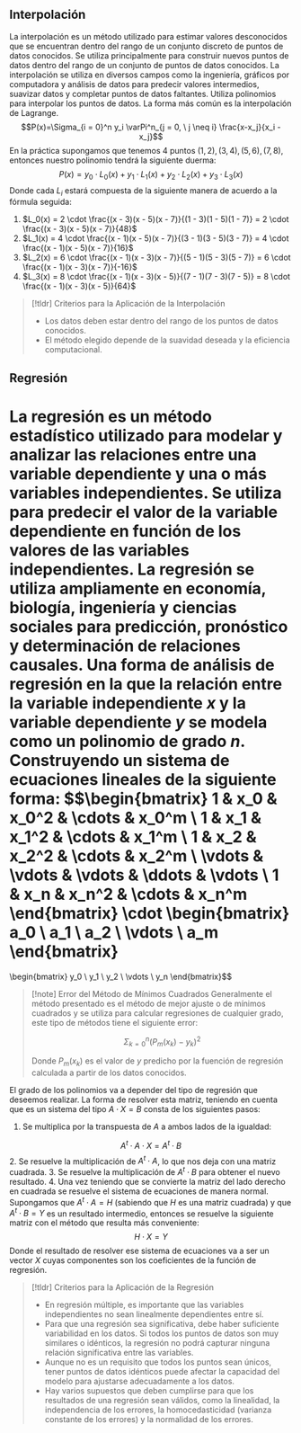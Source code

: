 ## Interpolación
La interpolación es un método utilizado para estimar valores desconocidos que se encuentran dentro del rango de un conjunto discreto de puntos de datos conocidos. Se utiliza principalmente para construir nuevos puntos de datos dentro del rango de un conjunto de puntos de datos conocidos. La interpolación se utiliza en diversos campos como la ingeniería, gráficos por computadora y análisis de datos para predecir valores intermedios, suavizar datos y completar puntos de datos faltantes. Utiliza polinomios para interpolar los puntos de datos. La forma más común es la interpolación de Lagrange.
$$P(x)=\Sigma_{i = 0}^n​ y_i​ \varPi^n_{j = 0, \ j \neq i} \frac{x-x_j}{x_i - x_j}$$
En la práctica supongamos que tenemos 4 puntos $(1, 2), (3,4), (5,6), (7,8)$, entonces nuestro polinomio tendrá la siguiente duerma:
$$P(x) = y_0 \cdot L_0(x) + y_1 \cdot L_1(x)  + y_2 \cdot L_2(x) + y_3 \cdot L_3(x)$$
Donde cada $L_i$ estará compuesta de la siguiente manera de acuerdo a la fórmula seguida:
1. $L_0(x) = 2 \cdot \frac{(x - 3)(x - 5)(x - 7)}{(1 - 3)(1 - 5)(1 - 7)} = 2 \cdot \frac{(x - 3)(x - 5)(x - 7)}{48}$
2. $L_1(x) = 4 \cdot \frac{(x - 1)(x - 5)(x - 7)}{(3 - 1)(3 - 5)(3 - 7)} = 4 \cdot \frac{(x - 1)(x - 5)(x - 7)}{16}$
3. $L_2(x) = 6 \cdot \frac{(x - 1)(x - 3)(x - 7)}{(5 - 1)(5 - 3)(5 - 7)} = 6 \cdot \frac{(x - 1)(x - 3)(x - 7)}{-16}$
4. $L_3(x) = 8 \cdot \frac{(x - 1)(x - 3)(x - 5)}{(7 - 1)(7 - 3)(7 - 5)} = 8 \cdot \frac{(x - 1)(x - 3)(x - 5)}{64}$

>[!tldr] Criterios para la Aplicación de la Interpolación
>- Los datos deben estar dentro del rango de los puntos de datos conocidos.
>- El método elegido depende de la suavidad deseada y la eficiencia computacional.
## Regresión
La regresión es un método estadístico utilizado para modelar y analizar las relaciones entre una variable dependiente y una o más variables independientes. Se utiliza para predecir el valor de la variable dependiente en función de los valores de las variables independientes. La regresión se utiliza ampliamente en economía, biología, ingeniería y ciencias sociales para predicción, pronóstico y determinación de relaciones causales.
Una forma de análisis de regresión en la que la relación entre la variable independiente $x$ y la variable dependiente $y$ se modela como un polinomio de grado $n$. Construyendo un sistema de ecuaciones lineales de la siguiente forma:
$$\begin{bmatrix}
1 & x_0 & x_0^2 & \cdots & x_0^m \\
1 & x_1 & x_1^2 & \cdots & x_1^m \\
1 & x_2 & x_2^2 & \cdots & x_2^m \\
\vdots & \vdots & \vdots & \ddots & \vdots \\
1 & x_n & x_n^2 & \cdots & x_n^m
\end{bmatrix}
\cdot
\begin{bmatrix}
a_0 \\
a_1 \\
a_2 \\
\vdots \\
a_m 
\end{bmatrix}
= 
\begin{bmatrix}
y_0 \\
y_1 \\
y_2 \\
\vdots \\
y_n
\end{bmatrix}$$

>[!note] Error del Método de Mínimos Cuadrados
>Generalmente el método presentado es el método de mejor ajuste o de mínimos cuadrados y se utiliza para calcular regresiones de cualquier grado, este tipo de métodos tiene el siguiente error:
>
>$$\Sigma_{k = 0}^n (P_m(x_k) - y_k)^2$$
>
>Donde $P_m(x_k)$ es el valor de $y$ predicho por la fuención de regresión calculada a partir de los datos conocidos.

El grado de los polinomios va a depender del tipo de regresión que deseemos realizar. La forma de resolver esta matriz, teniendo en cuenta que es un sistema del tipo $A\cdot X = B$ consta de los siguientes pasos:
1. Se multiplica por la transpuesta de $A$ a ambos lados de la igualdad:

$$A^t \cdot A \cdot X = A^t \cdot B$$
2. Se resuelve la multiplicación de $A^t \cdot A$, lo que nos deja con una matriz cuadrada.
3. Se resuelve la multiplicación de $A^t \cdot B$ para obtener el nuevo resultado.
4. Una vez teniendo que se convierte la matriz del lado derecho en cuadrada se resuelve el sistema de ecuaciones de manera normal. Supongamos que $A^t \cdot A = H$ (sabiendo que $H$ es una matriz cuadrada) y que $A^t \cdot B = Y$ es un resultado intermedio, entonces se resuelve la siguiente matriz con el método que resulta más conveniente:
$$H \cdot X = Y$$
Donde el resultado de resolver ese sistema de ecuaciones va a ser un vector $X$ cuyas componentes son los coeficientes de la función de regresión.
>[!tldr] Criterios para la Aplicación de la Regresión
>- En regresión múltiple, es importante que las variables independientes no sean linealmente dependientes entre sí.
>- Para que una regresión sea significativa, debe haber suficiente variabilidad en los datos. Si todos los puntos de datos son muy similares o idénticos, la regresión no podrá capturar ninguna relación significativa entre las variables.
>- Aunque no es un requisito que todos los puntos sean únicos, tener puntos de datos idénticos puede afectar la capacidad del modelo para ajustarse adecuadamente a los datos.
>- Hay varios supuestos que deben cumplirse para que los resultados de una regresión sean válidos, como la linealidad, la independencia de los errores, la homocedasticidad (varianza constante de los errores) y la normalidad de los errores.

